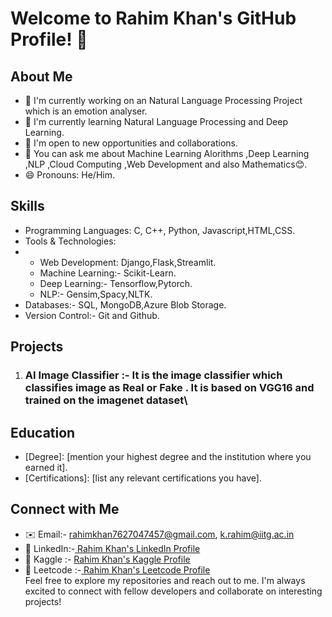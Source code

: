 # Welcome to Rahim Khan's GitHub Profile! 👋

## About Me

- 🔭 I'm currently working on an Natural Language Processing Project which is an emotion analyser.
- 🌱 I'm currently learning Natural Language Processing and Deep Learning.
- 💼 I'm open to new opportunities and collaborations.
- 💬 You can ask me about Machine Learning Alorithms ,Deep Learning ,NLP ,Cloud Computing ,Web Development and also Mathematics😊.
- 😄 Pronouns: He/Him.
## Skills

- Programming Languages: C, C++, Python, Javascript,HTML,CSS.
- Tools & Technologies:
- - Web Development: Django,Flask,Streamlit.
  - Machine Learning:- Scikit-Learn.
  - Deep Learning:- Tensorflow,Pytorch.
  - NLP:- Gensim,Spacy,NLTK.
- Databases:- SQL, MongoDB,Azure Blob Storage.
- Version Control:- Git and Github.

## Projects

1. ### AI Image Classifier :- It is the image classifier which classifies image as Real or Fake . It is based on VGG16 and trained on the imagenet dataset\

## Education

- [Degree]: [mention your highest degree and the institution where you earned it].
- [Certifications]: [list any relevant certifications you have].

## Connect with Me

- ✉️ Email:- rahimkhan7627047457@gmail.com, k.rahim@iitg.ac.in
- 🔗 LinkedIn:-<a href="www.linkedin.com/in/rahim-khan-iitg"> Rahim Khan's LinkedIn Profile</a>
- 🔗 Kaggle :- <a href="https://www.kaggle.com/rahimkhan76"> Rahim Khan's Kaggle Profile</a>
- 🔗 Leetcode :-<a href="https://leetcode.com/rahim_khan_iitg/"> Rahim Khan's Leetcode Profile</a>\
Feel free to explore my repositories and reach out to me. I'm always excited to connect with fellow developers and collaborate on interesting projects!

